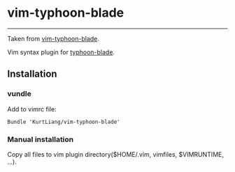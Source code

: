 # vim-typhoon-blade

---

Taken from [vim-typhoon-blade](https://github.com/zhangyafeikimi/vim-typhoon-blade).

Vim syntax plugin for [typhoon-blade](https://github.com/chen3feng/typhoon-blade).

## Installation

### vundle

Add to vimrc file:

    Bundle 'KurtLiang/vim-typhoon-blade'

### Manual installation

Copy all files to vim plugin directory($HOME/.vim, vimfiles, $VIMRUNTIME, ...).
